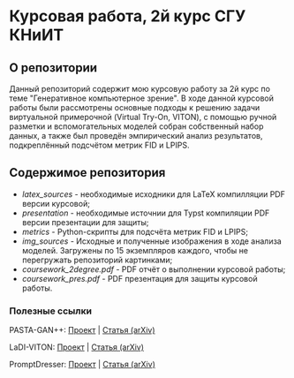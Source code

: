 # Курсовая работа, 2й курс СГУ КНиИТ
## О репозитории
Данный репозиторий содержит мою курсовую работу за 2й курс по теме "Генеративное компьютерное зрение". В ходе данной курсовой работы были рассмотрены основные подходы к решению задачи виртуальной примерочной (Virtual Try-On, VITON), с помощью ручной разметки и вспомогательных моделей собран собственный набор данных, а также был проведён эмпирический анализ результатов, подкреплённый подсчётом метрик FID и LPIPS.

## Содержимое репозитория
* *latex_sources* - необходимые исходники для LaTeX компилляции PDF версии курсовой;
* *presentation* - необходимые источнии для Typst компиляции PDF версии презентации для защиты;
* *metrics* - Python-скрипты для подсчёта метрик FID и LPIPS;
* *img_sources* - Исходные и полученные изображения в ходе анализа моделей. Загружены по 15 экземпляров каждого, чтобы не перегружать репозиторий картинками;
* *coursework_2degree.pdf* - PDF отчёт о выполнении курсовой работы;
* *coursework_pres.pdf* - PDF презентация для защиты курсовой работы.

### Полезные ссылки
PASTA-GAN++: [Проект](https://github.com/xiezhy6/PASTA-GAN-plusplus) | [Статья (arXiv)](https://arxiv.org/abs/2207.13475)

LaDI-VITON: [Проект](https://github.com/miccunifi/ladi-vton?tab=readme-ov-file) | [Статья (arXiv)](https://arxiv.org/abs/2305.13501)

PromptDresser: [Проект](https://github.com/rlawjdghek/PromptDresser) | [Статья (arXiv)](https://arxiv.org/abs/2412.16978)
